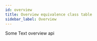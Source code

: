 ```yaml
---
id: overview
title: Overview equivalence class table
sidebar_label: Overview
---
```




Some Text overview api
